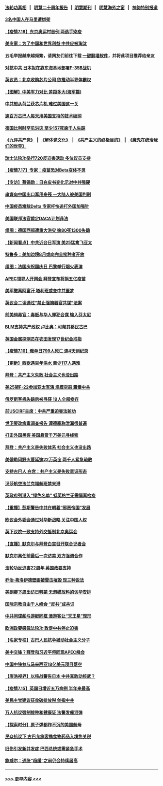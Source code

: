 #### [法轮功真相](https://github.com/gfw-breaker/truth/blob/master/README.md?t=0) &nbsp;&nbsp;|&nbsp;&nbsp; [明慧二十周年报告](https://github.com/gfw-breaker/mh-reports/blob/master/README.md?t=0) &nbsp;&nbsp;|&nbsp;&nbsp;[明慧期刊](https://github.com/gfw-breaker/mh-qikan) &nbsp;&nbsp;|&nbsp;&nbsp; [明慧海外之窗](https://github.com/gfw-breaker/mh-news/blob/master/README.md?t=0) &nbsp;&nbsp;|&nbsp;&nbsp; [神韵特别报道](https://github.com/gfw-breaker/mh-news/blob/master/shenyun.md?t=0)
#### [3名中国人在马里遭绑架](../pages/nsc418/n13096912.md?t=07182101) 
#### [【疫情7.18】东京奥运村首例 两选手染疫](../pages/nsc418/n13096752.md?t=07182101) 
#### [美专家：为了中国和世界利益 中共应被淘汰](../pages/nsc418/n13082858.md?t=07182101) 
#### 五毛举报越来越频繁，请网友们前往下载 [一键翻墙软件](https://github.com/gfw-breaker/ssr-accounts)，并将此项目推荐给亲友
#### [对抗中共 日本拟在靠东海基地部署F-35B战机](../pages/nsc418/n13096059.md?t=07182101) 
#### [英议员：北京收购芯片公司 欲推动半导体霸权](../pages/nsc418/n13095989.md?t=07182101) 
#### [【图解】中美军力对比 差距多大(海军篇)](../pages/nsc418/n13091904.md?t=07182101) 
#### [中共想从荷兰获芯片机 难过美国这一关](../pages/nsc418/n13095864.md?t=07182101) 
#### [逾百万古巴人每天用美国支持的技术破网](../pages/nsc418/n13095873.md?t=07182101) 
#### [德国比利时罕见洪灾 至少157死逾千人失踪](../pages/nsc418/n13095530.md?t=07182101) 
#### [《九评共产党》](https://github.com/begood0513/9ping.md/blob/master/README.md) &nbsp;|&nbsp; [《解体党文化》](../../../../jtdwh.md/blob/master/README.md)  &nbsp;|&nbsp; [《共产主义的终极目的》](../../../../gczydzjmd.md/blob/master/README.md) &nbsp;|&nbsp; [《魔鬼在统治我们的世界》](../../../../mgztzwmdsj.md/blob/master/README.md) 
#### [瑞士法轮功举行720反迫害活动 多位议员支持](../pages/nsc418/n13095283.md?t=07182101) 
#### [【疫情7.17】专家：疫苗恐对Beta变体不灵](../pages/nsc418/n13095336.md?t=07182101) 
#### [【专访】蔡锡勋：日白皮书变化示对中共强硬](../pages/nsc418/n13095106.md?t=07182101) 
#### [串谋向中国出口军用舟筏 一大陆人被美国判刑](../pages/nsc418/n13095093.md?t=07182101) 
#### [中国疫苗难敌Delta 专家吁快追打外国加强针](../pages/nsc418/n13095150.md?t=07182101) 
#### [美国联邦法官裁定DACA计划非法](../pages/nsc418/n13094889.md?t=07182101) 
#### [组图：德国西部遭重大洪灾 逾80死1300失踪](../pages/nsc418/n13093185.md?t=07182101) 
#### [【新闻看点】中共近台日军演 美25猛禽飞亚太](../pages/nsc418/n13094168.md?t=07182101) 
#### [特鲁多：美加边境8月或向完全接种者开放](../pages/nsc418/n13094431.md?t=07182101) 
#### [组图：法国庆祝国庆日 巴黎举行烟火表演](../pages/nsc418/n13093629.md?t=07182101) 
#### [APEC领导人开网会 拜登宣布将捐五亿疫苗](../pages/nsc418/n13094382.md?t=07182101) 
#### [美军撤离阿富汗 塔利班或变中共噩梦](../pages/nsc418/n13094370.md?t=07182101) 
#### [英议会二读通过“禁止强摘器官共谋”法案](../pages/nsc418/n13094147.md?t=07182101) 
#### [前美缉毒官：毒贩与华人罪犯合谋 输入芬太尼](../pages/nsc418/n13094090.md?t=07182101) 
#### [BLM支持共产政权 卢比奥：可帮其移民古巴](../pages/nsc418/n13093807.md?t=07182101) 
#### [英国金属探测员在农田发现17世纪金戒指](../pages/nsc418/n13092356.md?t=07182101) 
#### [【疫情7.16】俄单日799人死亡 连4天创纪录](../pages/nsc418/n13093112.md?t=07182101) 
#### [【更新】西欧遇百年洪水 至少117人遇难](../pages/nsc418/n13090843.md?t=07182101) 
#### [拜登：共产主义失败 社会主义也没出路](../pages/nsc418/n13093733.md?t=07182101) 
#### [美25架F-22参加亚太军演 规模空前 震慑中共](../pages/nsc418/n13093658.md?t=07182101) 
#### [俄罗斯客机失踪后被寻获 19人全部幸存](../pages/nsc418/n13093639.md?t=07182101) 
#### [前USCIRF主席：中共严重迫害法轮功](../pages/nsc418/n13093171.md?t=07182101) 
#### [世卫要改病毒调查报告 谭德塞称泄漏很普遍](../pages/nsc418/n13093141.md?t=07182101) 
#### [打击外国黑客 美国悬赏千万美元寻线索](../pages/nsc418/n13092759.md?t=07182101) 
#### [拜登：共产主义是失败体系 社会主义也没出路](../pages/nsc418/n13092437.md?t=07182101) 
#### [美俄勒冈野火蔓延逾22万英亩 两千人紧急疏散](../pages/nsc418/n13092359.md?t=07182101) 
#### [支持古巴人 白宫：共产主义是失败意识形态](../pages/nsc418/n13092185.md?t=07182101) 
#### [汉莎航空法兰克福航班禁来港](../pages/nsc418/n13092335.md?t=07182101) 
#### [英政府列港入“绿色名单” 抵英格兰无需隔离检疫](../pages/nsc418/n13092283.md?t=07182101) 
#### [【重播】彭斯警告中共在朝着“邪恶帝国”发展](../pages/nsc418/n13088875.md?t=07182101) 
#### [欧议会外委会通过对华新战略 关注中国人权](../pages/nsc418/n13091868.md?t=07182101) 
#### [英下议院一致支持外交抵制北京奥运会](../pages/nsc418/n13091884.md?t=07182101) 
#### [【直播】默克尔与拜登白宫召开联合记者会](../pages/nsc418/n13091984.md?t=07182101) 
#### [默克尔离任前最后一次访美 双方强调合作](../pages/nsc418/n13091791.md?t=07182101) 
#### [法轮功反迫害22周年 英国政要支持](../pages/nsc418/n13091349.md?t=07182101) 
#### [乔治‧弗洛伊德壁画被雷击摧毁 现三种说法](../pages/nsc418/n13091488.md?t=07182101) 
#### [美副卿下周出访日韩蒙 无港媒放料的访华安排](../pages/nsc418/n13091742.md?t=07182101) 
#### [国际宗教自由千人峰会 “反共”成共识](../pages/nsc418/n13091403.md?t=07182101) 
#### [中共间谍船与游艇同框 澳游客让“天王星”现形](../pages/nsc418/n13091449.md?t=07182101) 
#### [欧洲政要感佩法轮功 敦促中共停止迫害](../pages/nsc418/n13090743.md?t=07182101) 
#### [【名家专栏】古巴人民抗争撼动社会主义分子](../pages/nsc418/n13091074.md?t=07182101) 
#### [美中交锋？拜登和习近平将同现APEC峰会](../pages/nsc418/n13091246.md?t=07182101) 
#### [中国中铁参与马来西亚18亿美元项目落空](../pages/nsc418/n13091262.md?t=07182101) 
#### [【唐浩视界】以核战警告日本 中共真敢动核武？](../pages/nsc418/n13090771.md?t=07182101) 
#### [【疫情7.15】英国日增近五万病例 半年来最高](../pages/nsc418/n13090498.md?t=07182101) 
#### [美民主党建议征收碳排放税 剑指中共](../pages/nsc418/n13090773.md?t=07182101) 
#### [万人抗议强制接种和健康证 法警发催泪弹](../pages/nsc418/n13090673.md?t=07182101) 
#### [【探索时分】原子弹都炸不沉的美国航母](../pages/nsc418/n13084764.md?t=07182101) 
#### [民众抗议下 古巴允旅客携食物药品入境免关税](../pages/nsc418/n13090221.md?t=07182101) 
#### [旧伤引发新并发症 巴西总统或需紧急手术](../pages/nsc418/n13089633.md?t=07182101) 
#### [鲍威尔：通胀“趋缓”之前仍会持续居高](../pages/nsc418/n13089277.md?t=07182101) 

----
#### [ >>> 更早内容 <<< ](../indexes/nsc418-earlier.md)
